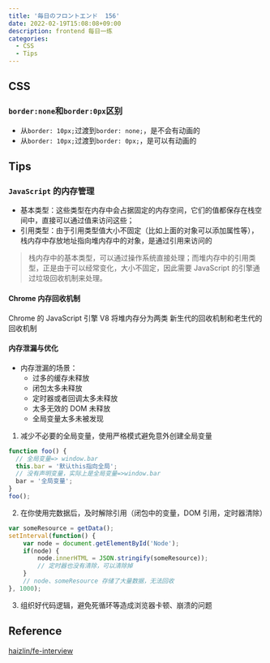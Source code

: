 ```yaml
---
title: '毎日のフロントエンド  156'
date: 2022-02-19T15:08:08+09:00
description: frontend 每日一练
categories:
  - CSS
  - Tips
---
```


## CSS

### `border:none`和`border:0px`区别

- 从`border: 10px;`过渡到`border: none;`，是不会有动画的
- 从`border: 10px;`过渡到`border: 0px;`，是可以有动画的

## Tips

### `JavaScript` 的内存管理

- 基本类型：这些类型在内存中会占据固定的内存空间，它们的值都保存在栈空间中，直接可以通过值来访问这些；
- 引用类型：由于引用类型值大小不固定（比如上面的对象可以添加属性等），栈内存中存放地址指向堆内存中的对象，是通过引用来访问的

> 栈内存中的基本类型，可以通过操作系统直接处理；而堆内存中的引用类型，正是由于可以经常变化，大小不固定，因此需要 JavaScript 的引擎通过垃圾回收机制来处理。

#### Chrome 内存回收机制

Chrome 的 JavaScript 引擎 V8 将堆内存分为两类 新生代的回收机制和老生代的回收机制

#### 内存泄漏与优化

- 内存泄漏的场景：
  - 过多的缓存未释放
  - 闭包太多未释放
  - 定时器或者回调太多未释放
  - 太多无效的 DOM 未释放
  - 全局变量太多未被发现

1. 减少不必要的全局变量，使用严格模式避免意外创建全局变量

```js
function foo() {
  // 全局变量=> window.bar
  this.bar = '默认this指向全局';
  // 没有声明变量，实际上是全局变量=>window.bar
  bar = '全局变量';
}
foo();
```

2. 在你使用完数据后，及时解除引用（闭包中的变量，DOM 引用，定时器清除）

```js
var someResource = getData();
setInterval(function() {
    var node = document.getElementById('Node');
    if(node) {
        node.innerHTML = JSON.stringify(someResource));
        // 定时器也没有清除，可以清除掉
    }
    // node、someResource 存储了大量数据，无法回收
}, 1000);
```

3. 组织好代码逻辑，避免死循环等造成浏览器卡顿、崩溃的问题

## Reference

[haizlin/fe-interview](https://github.com/haizlin/fe-interview/blob/master/category/history.md)
